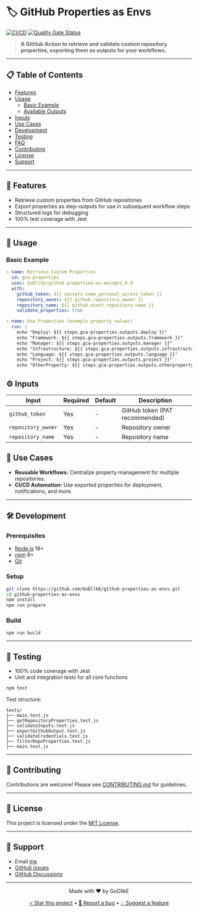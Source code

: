 # 🏷️ GitHub Properties as Envs

[![CI/CD](https://github.com/GoDllkE/github-properties-as-envs/actions/workflows/cicd-workflow.yml/badge.svg?branch=main)](https://github.com/GoDllkE/github-properties-as-envs/actions/workflows/cicd-workflow.yml)
[![Quality Gate Status](https://sonarcloud.io/api/project_badges/measure?project=GoDllkE_github-properties-as-envs&metric=alert_status)](https://sonarcloud.io/summary/new_code?id=GoDllkE_github-properties-as-envs)

> **A GitHub Action to retrieve and validate custom repository properties, exporting them as outputs for your workflows.**

---

## 📋 Table of Contents

- [Features](#features)
- [Usage](#usage)
  - [Basic Example](#basic-example)
  - [Available Outputs](#available-outputs)
- [Inputs](#inputs)
- [Use Cases](#use-cases)
- [Development](#development)
- [Testing](#testing)
- [FAQ](#faq)
- [Contributing](#contributing)
- [License](#license)
- [Support](#support)

---

## 🚀 Features

- Retrieve custom properties from GitHub repositories
- Export properties as step-outputs for use in subsequent workflow steps
- Structured logs for debugging
- 100% test coverage with Jest

---

## 🔧 Usage

### Basic Example

```yaml
- name: Retrieve Custom Properties
  id: gca-properties
  uses: GoDllkE/github-properties-as-envs@v1.0.0
  with:
    github_token: ${{ secrets.some_personal_access_token }}
    repository_owner: ${{ github.repository_owner }}
    repository_name: ${{ github.event.repository.name }}
    validate_properties: true

- name: Use Properties (example property values)
  run: |
    echo "Deploy: ${{ steps.gca-properties.outputs.deploy }}"
    echo "Framework: ${{ steps.gca-properties.outputs.framework }}"
    echo "Manager: ${{ steps.gca-properties.outputs.manager }}"
    echo "Infrastructure: ${{ steps.gca-properties.outputs.infrastructure }}"
    echo "Language: ${{ steps.gca-properties.outputs.language }}"
    echo "Project: ${{ steps.gca-properties.outputs.project }}"
    echo "OtherProperty: ${{ steps.gca-properties.outputs.otherproperty }}"
```

## ⚙️ Inputs

| Input                | Required | Default | Description                                  |
|----------------------|----------|---------|----------------------------------------------|
| `github_token`       | Yes      | -       | GitHub token (PAT recommended)               |
| `repository_owner`   | Yes      | -       | Repository owner                             |
| `repository_name`    | Yes      | -       | Repository name                              |


## 🎯 Use Cases

- **Reusable Workflows:** Centralize property management for multiple repositories.
- **CI/CD Automation:** Use exported properties for deployment, notifications, and more.

---

## 🛠️ Development

### Prerequisites

- [Node.js](https://nodejs.org/) 18+
- [npm](https://npmjs.com/) 8+
- [Git](https://git-scm.com/)

### Setup

```bash
git clone https://github.com/GoDllkE/github-properties-as-envs.git
cd github-properties-as-envs
npm install
npm run prepare
```

### Build

```bash
npm run build
```

---

## 🧪 Testing

- 100% code coverage with Jest
- Unit and integration tests for all core functions

```bash
npm test
```

Test structure:

```
tests/
├── main.test.js
├── getRepositoryProperties.test.js
├── validateInputs.test.js
├── exportGithubOutput.test.js
├── validateCredentials.test.js
├── filterRepoProperties.test.js
├── main.test.js
```

---

## 🤝 Contributing

Contributions are welcome! Please see [CONTRIBUTING.md](.github/CONTRIBUTING.MD) for guidelines.

---

## 📄 License

This project is licensed under the [MIT License](LICENSE).

---

## 👥 Support

- Email [me](mailto:gustavot53@gmail.com)
- [GitHub Issues](https://github.com/GoDllkE/github-properties-as-envs/issues)
- [GitHub Discussions](https://github.com/GoDllkE/github-properties-as_envs/discussions)

---

<div align="center">

Made with ❤️ by GoDllkE

[⭐ Star this project](https://github.com/GoDllkE/github-properties-as_envs) • [📝 Report a bug](https://github.com/GoDllkE/github-properties-as_envs/issues) • [💡 Suggest a feature](https://github.com/GoDllkE/github-properties-as_envs/discussions)

</div>
